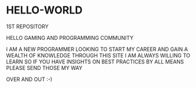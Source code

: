 # HELLO-WORLD
1ST REPOSITORY

HELLO GAMING AND PROGRAMMING COMMUNITY

I AM A NEW PROGRAMMER LOOKING TO START MY CAREER AND GAIN A WEALTH OF KNOWLEDGE THROUGH THIS SITE
I AM ALWAYS WILLING TO LEARN SO IF YOU HAVE INSIGHTS ON BEST PRACTICES BY ALL MEANS PLEASE SEND THOSE MY WAY

OVER AND OUT :-)
